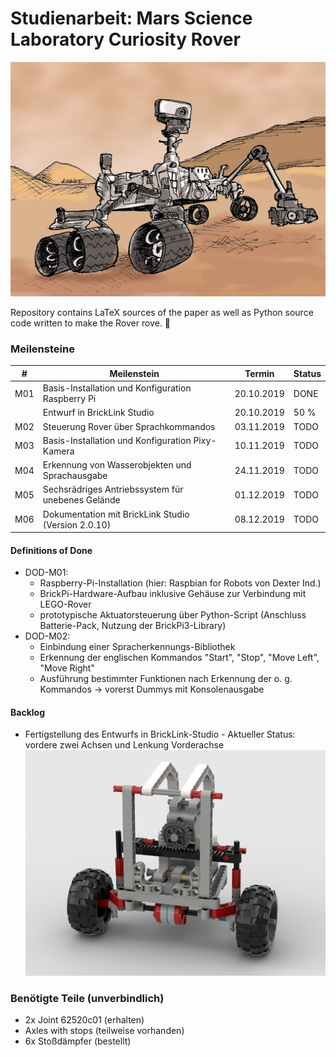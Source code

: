 
# Studienarbeit: Mars Science Laboratory Curiosity Rover

![alt text](Images/mars_rover.jpg "Mars Rover")

Repository contains LaTeX sources of the paper as well as Python source code written to make the Rover rove. :rocket:

### Meilensteine

| # | Meilenstein | Termin | Status |
| --- | --- | --- | --- |
| M01 | Basis-Installation und Konfiguration Raspberry Pi | 20.10.2019 | DONE |
|     | Entwurf in BrickLink Studio | 20.10.2019 | 50 % |
| M02 | Steuerung Rover über Sprachkommandos | 03.11.2019 | TODO |
| M03 | Basis-Installation und Konfiguration Pixy-Kamera | 10.11.2019 | TODO |
| M04 | Erkennung von Wasserobjekten und Sprachausgabe | 24.11.2019 | TODO |
| M05 | Sechsrädriges Antriebssystem für unebenes Gelände | 01.12.2019 | TODO |
| M06 | Dokumentation mit BrickLink Studio (Version 2.0.10) | 08.12.2019 | TODO |

#### Definitions of Done
- DOD-M01: 
  - Raspberry-Pi-Installation (hier: Raspbian for Robots von Dexter Ind.)
  - BrickPi-Hardware-Aufbau inklusive Gehäuse zur Verbindung mit LEGO-Rover
  - prototypische Aktuatorsteuerung über Python-Script (Anschluss Batterie-Pack, Nutzung der BrickPi3-Library)
- DOD-M02:
  - Einbindung einer Spracherkennungs-Bibliothek
  - Erkennung der englischen Kommandos "Start", "Stop", "Move Left", "Move Right"
  - Ausführung bestimmter Funktionen nach Erkennung der o. g. Kommandos -> vorerst Dummys mit Konsolenausgabe

#### Backlog
- Fertigstellung des Entwurfs in BrickLink-Studio - Aktueller Status: vordere zwei Achsen und Lenkung Vorderachse
![alt text](Images/Mars_Rover_Front_Axle_Draft.png "Mars Rover Front Axle - Status Draft")

### Benötigte Teile (unverbindlich)
- 2x Joint 62520c01 (erhalten)
- Axles with stops (teilweise vorhanden)
- 6x Stoßdämpfer (bestellt)
